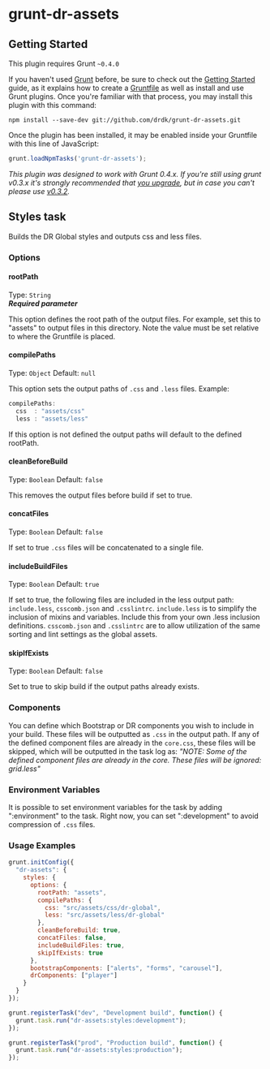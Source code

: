 grunt-dr-assets
===============
## Getting Started
This plugin requires Grunt `~0.4.0`

If you haven't used [Grunt](http://gruntjs.com/) before, be sure to check out the [Getting Started](http://gruntjs.com/getting-started) guide, as it explains how to create a [Gruntfile](http://gruntjs.com/sample-gruntfile) as well as install and use Grunt plugins. Once you're familiar with that process, you may install this plugin with this command:

```shell
npm install --save-dev git://github.com/drdk/grunt-dr-assets.git
```

Once the plugin has been installed, it may be enabled inside your Gruntfile with this line of JavaScript:

```js
grunt.loadNpmTasks('grunt-dr-assets');
```

*This plugin was designed to work with Grunt 0.4.x. If you're still using grunt v0.3.x it's strongly recommended that [you upgrade](http://gruntjs.com/upgrading-from-0.3-to-0.4), but in case you can't please use [v0.3.2](https://github.com/gruntjs/grunt-contrib-copy/tree/grunt-0.3-stable).*



## Styles task
Builds the DR Global styles and outputs css and less files.
### Options

#### rootPath 
Type: `String`  
**_Required parameter_**

This option defines the root path of the output files. For example, set this to "assets" to output files in this directory. Note the value must be set relative to where the Gruntfile is placed.

#### compilePaths
Type: `Object`
Default: `null`

This option sets the output paths of `.css` and `.less` files.
Example:
```javascript
compilePaths: 
  css  : "assets/css"
  less : "assets/less"
```

If this option is not defined the output paths will default to the defined rootPath.

#### cleanBeforeBuild
Type: `Boolean`
Default: `false`

This removes the output files before build if set to true. 

#### concatFiles
Type: `Boolean`
Default: `false`

If set to true `.css` files will be concatenated to a single file.

#### includeBuildFiles
Type: `Boolean`
Default: `true`

If set to true, the following files are included in the less output path: `include.less`, `csscomb.json` and `.csslintrc`.
`include.less` is to simplify the inclusion of mixins and variables. Include this from your own .less inclusion definitions.
`csscomb.json` and `.csslintrc` are to allow utilization of the same sorting and lint settings as the global assets.

#### skipIfExists
Type: `Boolean`
Default: `false`

Set to true to skip build if the output paths already exists. 

### Components

You can define which Bootstrap or DR components you wish to include in your build. These files will be outputted as `.css` in the output path. If any of the defined component files are already in the `core.css`, these files will be skipped, which will be outputted in the task log as:
_"NOTE: Some of the defined component files are already in the core. These files will be ignored: grid.less"_

### Environment Variables

It is possible to set environment variables for the task by adding ":environment" to the task. Right now, you can set ":development" to avoid compression of `.css` files.

### Usage Examples

```js
grunt.initConfig({
  "dr-assets": {
    styles: {
      options: {
        rootPath: "assets",
        compilePaths: {
          css: "src/assets/css/dr-global",
          less: "src/assets/less/dr-global"
        },
        cleanBeforeBuild: true,
        concatFiles: false,
        includeBuildFiles: true,
        skipIfExists: true
      },
      bootstrapComponents: ["alerts", "forms", "carousel"],
      drComponents: ["player"]
    }
  }
});

grunt.registerTask("dev", "Development build", function() {
  grunt.task.run("dr-assets:styles:development");
});

grunt.registerTask("prod", "Production build", function() {
  grunt.task.run("dr-assets:styles:production");
});
```
